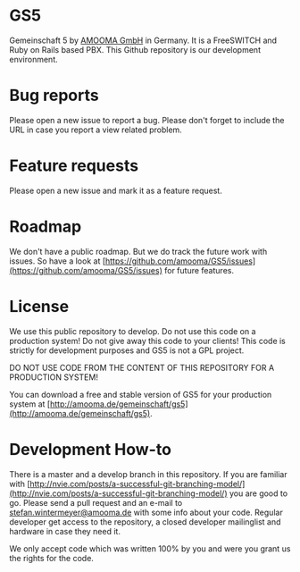 GS5
===
Gemeinschaft 5 by [AMOOMA GmbH](http://amooma.de) in Germany. It is a FreeSWITCH and Ruby on Rails based PBX. This Github repository is our development environment.

Bug reports
===========
Please open a new issue to report a bug. Please don't forget to include the URL in case you report a view related problem.

Feature requests
================
Please open a new issue and mark it as a feature request.

Roadmap
=======
We don't have a public roadmap. But we do track the future work with issues. So have a look at [https://github.com/amooma/GS5/issues](https://github.com/amooma/GS5/issues) for future features.

License
=======
We use this public repository to develop. Do not use this code on a production system! Do not give away this code to your clients! This code is strictly for development purposes and GS5 is not a GPL project.

DO NOT USE CODE FROM THE CONTENT OF THIS REPOSITORY FOR A PRODUCTION SYSTEM!

You can download a free and stable version of GS5 for your production system at [http://amooma.de/gemeinschaft/gs5](http://amooma.de/gemeinschaft/gs5).

Development How-to
==================
There is a master and a develop branch in this repository. If you are familiar with [http://nvie.com/posts/a-successful-git-branching-model/](http://nvie.com/posts/a-successful-git-branching-model/) you are good to go. Please send a pull request and an e-mail to stefan.wintermeyer@amooma.de with some info about your code. Regular developer get access to the repository, a closed developer mailinglist and hardware in case they need it.

We only accept code which was written 100% by you and were you grant us the rights for the code.
